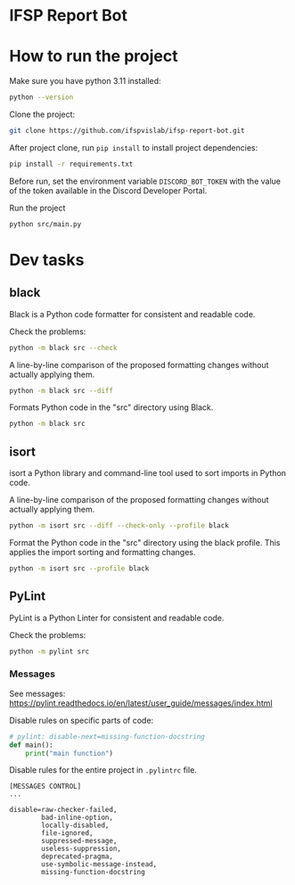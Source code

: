 # IFSP Report Bot

# How to run the project

Make sure you have python 3.11 installed:

```bash
python --version
```

Clone the project:
```bash
git clone https://github.com/ifspvislab/ifsp-report-bot.git
```

After project clone, run `pip install` to install project dependencies:

```bash
pip install -r requirements.txt
```

Before run, set the environment variable `DISCORD_BOT_TOKEN` with the value of the token available in the Discord Developer Portal.

Run the project

```bash
python src/main.py
```

# Dev tasks

## black
Black is a Python code formatter for consistent and readable code.

Check the problems:

```bash
python -m black src --check
```


A line-by-line comparison of the proposed formatting changes without actually applying them.
```bash
python -m black src --diff
```

Formats Python code in the "src" directory using Black.
```bash
python -m black src
```

## isort
isort a Python library and command-line tool used to sort imports in Python code.

A line-by-line comparison of the proposed formatting changes without actually applying them.
```bash
python -m isort src --diff --check-only --profile black
```

Format the Python code in the "src" directory using the black profile. This applies the import sorting and formatting changes. 
```bash
python -m isort src --profile black
```



## PyLint
PyLint is a Python Linter for consistent and readable code.

Check the problems:

```bash
python -m pylint src
```

### Messages
See messages: https://pylint.readthedocs.io/en/latest/user_guide/messages/index.html
  

Disable rules on specific parts of code:

```python
# pylint: disable-next=missing-function-docstring
def main():
    print("main function")
```


Disable rules for the entire project in `.pylintrc` file.
```
[MESSAGES CONTROL]
...

disable=raw-checker-failed,
        bad-inline-option,
        locally-disabled,
        file-ignored,
        suppressed-message,
        useless-suppression,
        deprecated-pragma,
        use-symbolic-message-instead,
        missing-function-docstring
```